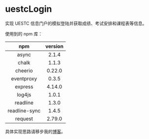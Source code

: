# uestcLogin
实现 UESTC 信息门户的模拟登陆并获取成绩、考试安排和课程表等信息。

使用到的 npm 库：

|      npm      | version |
| :-----------: | :-----: |
|     async     |  2.1.4  |
|     chalk     |  1.1.3  |
|    cheerio    | 0.22.0  |
|  eventproxy   |  0.3.5  |
|    express    | 4.14.0  |
|    log4js     |  1.0.1  |
|   readline    |  1.3.0  |
| readline-sync |  1.4.5  |
|    request    | 2.79.0  |

具体实现思路请移步我的[博客](https://chongg039.cn/post/mockland-uestc/)。
